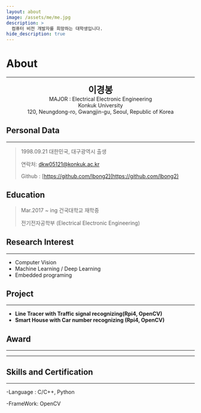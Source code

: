 ```yaml
---
layout: about
image: /assets/me/me.jpg
description: >
  컴퓨터 비전 개발자를 희망하는 대학생입니다.
hide_description: true
---
```


# About

<!--author-->
* * *
<center>
<span style="font-size:170%;font-weight:bold">
이경봉
</span>
</center>

<center>MAJOR : Electrical Electronic Engineering </center>

<center>Konkuk University</center>

<center>120, Neungdong-ro, Gwangjin-gu, Seoul, Republic of Korea</center>

## Personal Data
---
> 1998.09.21 대한민국, 대구광역시 출생
>
> 연락처: dkw05121@konkuk.ac.kr
>
> Github : [https://github.com/lbong2](https://github.com/lbong2)

## Education
> Mar.2017 ~ ing 건국대학교 재학중
>
> 전기전자공학부 (Electrical Electronic Engineering)

## Research Interest
---
* Computer Vision
* Machine Learning / Deep Learning
* Embedded programing

## Project
---
* **Line Tracer with Traffic signal recognizing(Rpi4, OpenCV)**
* **Smart House with Car number recognizing (Rpi4, OpenCV)**


## Award
---
---

## Skills and Certification

---
-Language : C/C++, Python

-FrameWork: OpenCV

